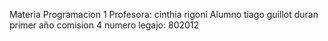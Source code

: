 Materia Programacion 1
Profesora: cinthia rigoni
Alumno tiago guillot duran
primer año comision 4
numero legajo: 802012
